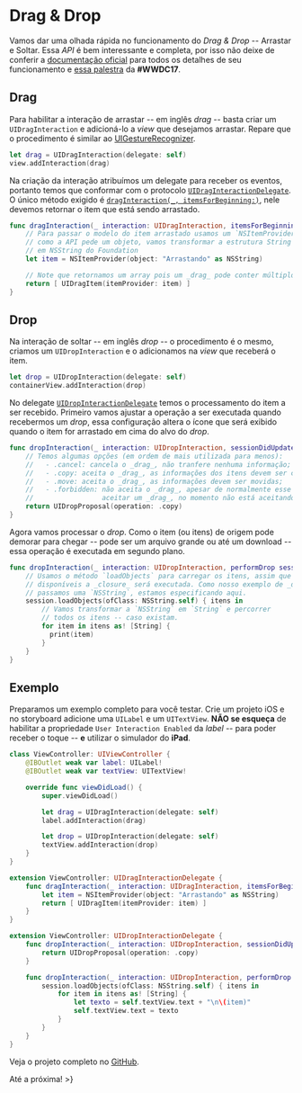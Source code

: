 # Drag & Drop
Vamos dar uma olhada rápida no funcionamento do _Drag & Drop_ -- Arrastar e Soltar.
Essa _API_ é bem interessante e completa, por isso não deixe de conferir a [documentação oficial][doc-dragndrop] para todos os detalhes de seu funcionamento e [essa palestra][link-wwdc] da **#WWDC17**.

## Drag
Para habilitar a interação de arrastar -- em inglês *drag* -- basta criar um `UIDragInteraction` e adicioná-lo a _view_ que desejamos arrastar. Repare que o procedimento é similar ao [UIGestureRecognizer][doc-gesture].
```swift
let drag = UIDragInteraction(delegate: self)
view.addInteraction(drag)
```

Na criação da interação atribuímos um delegate para receber os eventos, portanto temos que conformar com o protocolo [`UIDragInteractionDelegate`][doc-dragdelegate]. O único método exigido é [`dragInteraction(_, itemsForBeginning:)`][doc-dragdelegate-method], nele devemos retornar o item que está sendo arrastado.
```swift
func dragInteraction(_ interaction: UIDragInteraction, itemsForBeginning session: UIDragSession) -> [UIDragItem] {
    // Para passar o modelo do item arrastado usamos um `NSItemProvider`,
    // como a API pede um objeto, vamos transformar a estrutura String da Swift
    // em NSString do Foundation
    let item = NSItemProvider(object: "Arrastando" as NSString)

    // Note que retornamos um array pois um _drag_ pode conter múltiplos objetos
    return [ UIDragItem(itemProvider: item) ]
}
```

## Drop
Na interação de soltar -- em inglês _drop_ -- o procedimento é o mesmo, criamos um `UIDropInteraction` e o adicionamos na _view_ que receberá o item.
```swift
let drop = UIDropInteraction(delegate: self)containerView.addInteraction(drop)
```

No delegate [`UIDropInteractionDelegate`][doc-dropdelegate] temos o processamento do item a ser recebido. Primeiro vamos ajustar a operação a ser executada quando recebermos um _drop_, essa configuração altera o ícone que será exibido quando o item for arrastado em cima do alvo do _drop_.
```swift
func dropInteraction(_ interaction: UIDropInteraction, sessionDidUpdate session: UIDropSession) -> UIDropProposal {
    // Temos algumas opções (em ordem de mais utilizada para menos):
    //   - .cancel: cancela o _drag_, não tranfere nenhuma informação;
    //   - .copy: aceita o _drag_, as informações dos itens devem ser copiadas;
    //   - .move: aceita o _drag_, as informações devem ser movidas;
    //   - .forbidden: não aceita o _drag_, apesar de normalmente esse alvo
    //                 aceitar um _drag_, no momento não está aceitando;
    return UIDropProposal(operation: .copy)
}
```

Agora vamos processar o _drop_. Como o item (ou itens) de origem pode demorar para chegar -- pode ser um arquivo grande ou até um download -- essa operação é executada em segundo plano.
```swift
func dropInteraction(_ interaction: UIDropInteraction, performDrop session: UIDropSession) {
    // Usamos o método `loadObjects` para carregar os itens, assim que estiverem
    // disponíveis a _closure_ será executada. Como nosso exemplo de _drag_
    // passamos uma `NSString`, estamos especificando aqui.
    session.loadObjects(ofClass: NSString.self) { itens in
        // Vamos transformar a `NSString` em `String` e percorrer
        // todos os itens -- caso existam.
        for item in itens as! [String] {
          print(item)
        }
    }
}
```

## Exemplo
Preparamos um exemplo completo para você testar.
Crie um projeto iOS e no storyboard adicione uma `UILabel` e um `UITextView`. **NÃO se esqueça** de habilitar a propriedade `User Interaction Enabled` da _label_ -- para poder receber o toque -- **e** utilizar o simulador do **iPad**.
```swift
class ViewController: UIViewController {
    @IBOutlet weak var label: UILabel!
    @IBOutlet weak var textView: UITextView!

    override func viewDidLoad() {
        super.viewDidLoad()

        let drag = UIDragInteraction(delegate: self)
        label.addInteraction(drag)

        let drop = UIDropInteraction(delegate: self)
        textView.addInteraction(drop)
    }
}

extension ViewController: UIDragInteractionDelegate {
    func dragInteraction(_ interaction: UIDragInteraction, itemsForBeginning session: UIDragSession) -> [UIDragItem] {
        let item = NSItemProvider(object: "Arrastando" as NSString)
        return [ UIDragItem(itemProvider: item) ]
    }
}

extension ViewController: UIDropInteractionDelegate {
    func dropInteraction(_ interaction: UIDropInteraction, sessionDidUpdate session: UIDropSession) -> UIDropProposal {
        return UIDropProposal(operation: .copy)
    }

    func dropInteraction(_ interaction: UIDropInteraction, performDrop session: UIDropSession) {
        session.loadObjects(ofClass: NSString.self) { itens in
            for item in itens as! [String] {
                let texto = self.textView.text + "\n\(item)"
                self.textView.text = texto
            }
        }
    }
}
```

Veja o projeto completo no [GitHub][github].

Até a próxima!
\>}

[doc-dragndrop]: https://developer.apple.com/documentation/uikit/drag_and_drop
[link-wwdc]: https://developer.apple.com/videos/play/wwdc2017/203/
[doc-gesture]: https://developer.apple.com/documentation/uikit/uigesturerecognizer
[doc-dragdelegate]: https://developer.apple.com/documentation/uikit/uidraginteractiondelegate
[doc-dragdelegate-method]: https://developer.apple.com/documentation/uikit/uidraginteractiondelegate/2891010-draginteraction
[doc-dropdelegate]: https://developer.apple.com/documentation/uikit/uidropinteractiondelegate
[github]: https://github.com/NinhoAndorinha/ArrastaSolta
